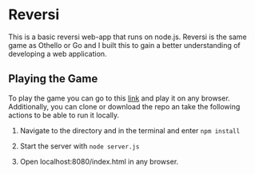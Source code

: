 # Reversi

This is a basic reversi web-app that runs on node.js. Reversi is the same game as Othello or Go and I built this to gain a better understanding of developing a web application. 

## Playing the Game

To play the game you can go to this [link](https://reversi-jxl.herokuapp.com/) and play it on any browser. Additionally, you can clone or download the repo an take the following actions to be able to run it locally. 

1. Navigate to the directory and in the terminal and enter `npm install`

2. Start the server with `node server.js`

3. Open localhost:8080/index.html in any browser.


